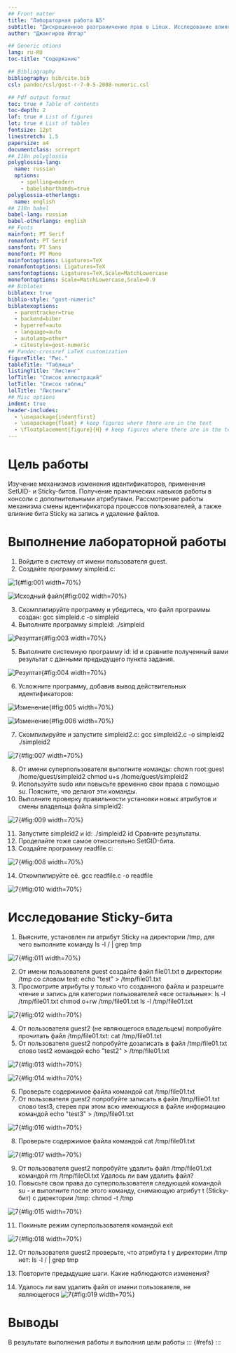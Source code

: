 ```yaml
---
## Front matter
title: "Лабораторная работа №5"
subtitle: "Дискреционное разграничение прав в Linux. Исследование влияния дополнительных атрибутов"
author: "Джангиров Илгар"

## Generic otions
lang: ru-RU
toc-title: "Содержание"

## Bibliography
bibliography: bib/cite.bib
csl: pandoc/csl/gost-r-7-0-5-2008-numeric.csl

## Pdf output format
toc: true # Table of contents
toc-depth: 2
lof: true # List of figures
lot: true # List of tables
fontsize: 12pt
linestretch: 1.5
papersize: a4
documentclass: scrreprt
## I18n polyglossia
polyglossia-lang:
  name: russian
  options:
	- spelling=modern
	- babelshorthands=true
polyglossia-otherlangs:
  name: english
## I18n babel
babel-lang: russian
babel-otherlangs: english
## Fonts
mainfont: PT Serif
romanfont: PT Serif
sansfont: PT Sans
monofont: PT Mono
mainfontoptions: Ligatures=TeX
romanfontoptions: Ligatures=TeX
sansfontoptions: Ligatures=TeX,Scale=MatchLowercase
monofontoptions: Scale=MatchLowercase,Scale=0.9
## Biblatex
biblatex: true
biblio-style: "gost-numeric"
biblatexoptions:
  - parentracker=true
  - backend=biber
  - hyperref=auto
  - language=auto
  - autolang=other*
  - citestyle=gost-numeric
## Pandoc-crossref LaTeX customization
figureTitle: "Рис."
tableTitle: "Таблица"
listingTitle: "Листинг"
lofTitle: "Список иллюстраций"
lotTitle: "Список таблиц"
lolTitle: "Листинги"
## Misc options
indent: true
header-includes:
  - \usepackage{indentfirst}
  - \usepackage{float} # keep figures where there are in the text
  - \floatplacement{figure}{H} # keep figures where there are in the text
---
```


# Цель работы

Изучение механизмов изменения идентификаторов, применения SetUID- и Sticky-битов. Получение практических навыков работы в консоли с дополнительными атрибутами. Рассмотрение работы механизма смены идентификатора процессов пользователей, а также влияние бита Sticky на запись и удаление файлов.

# Выполнение лабораторной работы

1. Войдите в систему от имени пользователя guest.
2. Создайте программу simpleid.c:

![1](image/1.png){#fig:001 width=70%}

![Исходный файл](image/2.png){#fig:002 width=70%}

3. Скомплилируйте программу и убедитесь, что файл программы создан: gcc simpleid.c -o simpleid
4. Выполните программу simpleid:
./simpleid

![Резултат](image/3.png){#fig:003 width=70%}

5. Выполните системную программу id: id и сравните полученный вами результат с данными предыдущего пункта задания.

![Резултат](image/4.png){#fig:004 width=70%}

6. Усложните программу, добавив вывод действительных идентификаторов:

![Изменение](image/5.png){#fig:005 width=70%}

![Изменение](image/6.png){#fig:006 width=70%}

7. Скомпилируйте и запустите simpleid2.c: gcc simpleid2.c -o simpleid2 ./simpleid2

![7](image/7.png){#fig:007 width=70%}

8. От имени суперпользователя выполните команды:
chown root:guest /home/guest/simpleid2
chmod u+s /home/guest/simpleid2
9. Используйте sudo или повысьте временно свои права с помощью su. Поясните, что делают эти команды.
10. Выполните проверку правильности установки новых атрибутов и смены
владельца файла simpleid2:

![7](image/9.png){#fig:009 width=70%}

11. Запустите simpleid2 и id:
./simpleid2
id
Сравните результаты.
12. Проделайте тоже самое относительно SetGID-бита.
13. Создайте программу readfile.c:

![7](image/8.png){#fig:008 width=70%}

14. Откомпилируйте её.
gcc readfile.c -o readfile

![7](image/10.png){#fig:010 width=70%}

# Исследование Sticky-бита

1. Выясните, установлен ли атрибут Sticky на директории /tmp, для чего выполните команду
ls -l / | grep tmp

![7](image/11.png){#fig:011 width=70%}

2. От имени пользователя guest создайте файл file01.txt в директории /tmp со словом test:
echo "test" > /tmp/file01.txt
3. Просмотрите атрибуты у только что созданного файла и разрешите чтение и запись для категории пользователей «все остальные»:
ls -l /tmp/file01.txt
chmod o+rw /tmp/file01.txt
ls -l /tmp/file01.txt

![7](image/12.png){#fig:012 width=70%}

4. От пользователя guest2 (не являющегося владельцем) попробуйте прочитать файл /tmp/file01.txt:
cat /tmp/file01.txt
5. От пользователя guest2 попробуйте дозаписать в файл
/tmp/file01.txt слово test2 командой
echo "test2" > /tmp/file01.txt

![7](image/13.png){#fig:013 width=70%}

![7](image/14.png){#fig:014 width=70%}

6. Проверьте содержимое файла командой
cat /tmp/file01.txt
7. От пользователя guest2 попробуйте записать в файл /tmp/file01.txt
слово test3, стерев при этом всю имеющуюся в файле информацию командой
echo "test3" > /tmp/file01.txt

![7](image/16.png){#fig:016 width=70%}

8. Проверьте содержимое файла командой
cat /tmp/file01.txt

![7](image/17.png){#fig:017 width=70%}

9. От пользователя guest2 попробуйте удалить файл /tmp/file01.txt командой
rm /tmp/fileOl.txt
Удалось ли вам удалить файл?
10. Повысьте свои права до суперпользователя следующей командой
su -
и выполните после этого команду, снимающую атрибут t (Sticky-бит) с
директории /tmp:
chmod -t /tmp

![7](image/15.png){#fig:015 width=70%}

11. Покиньте режим суперпользователя командой
exit

![7](image/18.png){#fig:018 width=70%}

12. От пользователя guest2 проверьте, что атрибута t у директории /tmp
нет:
ls -l / | grep tmp

13. Повторите предыдущие шаги. Какие наблюдаются изменения?
14. Удалось ли вам удалить файл от имени пользователя, не являющегося
![7](image/19.png){#fig:019 width=70%}

# Выводы

В результате выполнения работы я выполнил цели работы
::: {#refs}
:::
